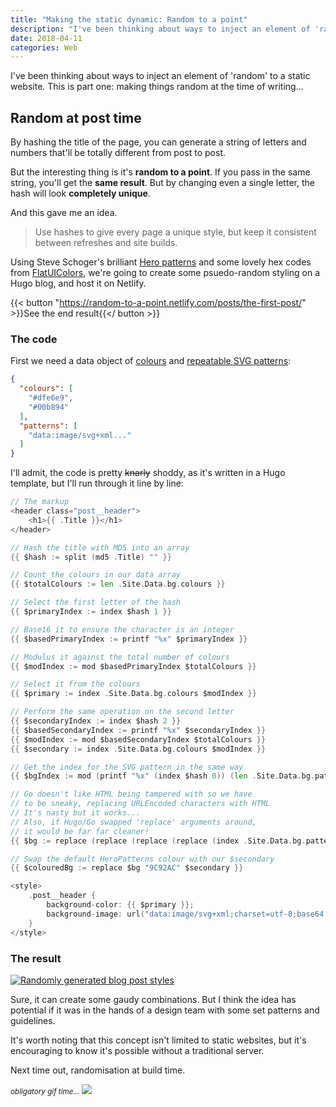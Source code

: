 ```yaml
---
title: "Making the static dynamic: Random to a point"
description: "I've been thinking about ways to inject an element of 'random' to a static website. This is part one: making things random at the time of writing..."
date: 2018-04-11
categories: Web
---
```


I've been thinking about ways to inject an element of 'random' to a static website. This is part one: making things random at the time of writing...

## Random at post time

By hashing the title of the page, you can generate a string of letters and numbers that'll be totally different from post to post.

But the interesting thing is it's **random to a point**. If you pass in the same string, you'll get the **same result**. But by changing even a single letter, the hash will look **completely unique**.

And this gave me an idea.

> Use hashes to give every page a unique style, but keep it consistent between refreshes and site builds.

Using Steve Schoger's brilliant [Hero patterns](https://www.heropatterns.com/) and some lovely hex codes from [FlatUIColors](https://flatuicolors.com/palette/us), we're going to create some psuedo-random styling on a Hugo blog, and host it on Netlify.

{{< button "https://random-to-a-point.netlify.com/posts/the-first-post/" >}}See the end result{{</ button >}}

### The code

First we need a data object of [colours](https://flatuicolors.com/palette/us) and [repeatable SVG patterns](https://www.heropatterns.com/):

```json
{
  "colours": [
    "#dfe6e9",
    "#00b894"
  ],
  "patterns": [
    "data:image/svg+xml..."
  ]
}
```

I'll admit, the code is pretty <del>knarly</del> shoddy, as it's written in a Hugo template, but I'll run through it line by line:

```go
// The markup
<header class="post__header">
    <h1>{{ .Title }}</h1>
</header>

// Hash the title with MD5 into an array
{{ $hash := split (md5 .Title) "" }}

// Count the colours in our data array
{{ $totalColours := len .Site.Data.bg.colours }}

// Select the first letter of the hash
{{ $primaryIndex := index $hash 1 }}

// Base16 it to ensure the character is an integer
{{ $basedPrimaryIndex := printf "%x" $primaryIndex }}

// Modulus it against the total number of colours
{{ $modIndex := mod $basedPrimaryIndex $totalColours }}

// Select it from the colours
{{ $primary := index .Site.Data.bg.colours $modIndex }}

// Perform the same operation on the second letter
{{ $secondaryIndex := index $hash 2 }}
{{ $basedSecondaryIndex := printf "%x" $secondaryIndex }}
{{ $modIndex := mod $basedSecondaryIndex $totalColours }}
{{ $secondary := index .Site.Data.bg.colours $modIndex }}

// Get the index for the SVG pattern in the same way
{{ $bgIndex := mod (printf "%x" (index $hash 0)) (len .Site.Data.bg.patterns) }}

// Go doesn't like HTML being tampered with so we have
// to be sneaky, replacing URLEncoded characters with HTML
// It's nasty but it works...
// Also, if Hugo/Go swapped 'replace' arguments around,
// it would be far far cleaner! 
{{ $bg := replace (replace (replace (replace (index .Site.Data.bg.patterns $bgIndex) "%3C" "<") "%3E" ">") "%23" "" | safeHTML) "data:image/svg+xml," "" }}

// Swap the default HeroPatterns colour with our $secondary
{{ $colouredBg := replace $bg "9C92AC" $secondary }}

<style>
    .post__header {
        background-color: {{ $primary }};
        background-image: url("data:image/svg+xml;charset=utf-8;base64,{{ base64Encode $bg }}");
    }
</style>
```

### The result

[![Randomly generated blog post styles](/images/blog/random.jpg)](http://random-to-a-point.netlify.com/posts/the-first-post/)

Sure, it can create some gaudy combinations. But I think the idea has potential if it was in the hands of a design team with some set patterns and guidelines.

It's worth noting that this concept isn't limited to static websites, but it's encouraging to know it's possible without a traditional server.

Next time out, randomisation at build time.

<small>_obligatory gif time..._</small>
![](https://media.giphy.com/media/BrBlCwtDgrxks/giphy.gif)

